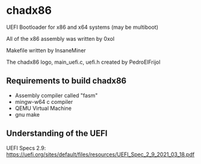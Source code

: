 # chadx86
UEFI Bootloader for x86 and x64 systems (may be multiboot)

All of the x86 assembly was written by 0xol

Makefile written by InsaneMiner

The chadx86 logo, main_uefi.c, uefi.h created by PedroElFrijol

## Requirements to build chadx86
 - Assembly compiler called "fasm"
 - mingw-w64 c compiler
 - QEMU Virtual Machine
 - gnu make
  
## Understanding of the UEFI
UEFI Specs 2.9: https://uefi.org/sites/default/files/resources/UEFI_Spec_2_9_2021_03_18.pdf
